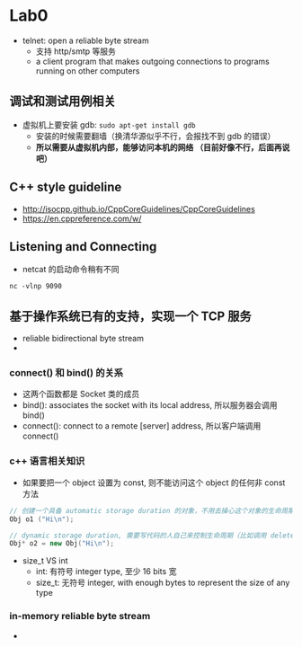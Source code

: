 # Lab0
- telnet: open a reliable byte stream
    - 支持 http/smtp 等服务
    - a client program that makes outgoing connections to programs running on other computers
## 调试和测试用例相关
- 虚拟机上要安装 gdb: `sudo apt-get install gdb`
    - 安装的时候需要翻墙（换清华源似乎不行，会报找不到 gdb 的错误）
    - **所以需要从虚拟机内部，能够访问本机的网络 （目前好像不行，后面再说吧）**
## C++ style guideline
- http://isocpp.github.io/CppCoreGuidelines/CppCoreGuidelines
- https://en.cppreference.com/w/
## Listening and Connecting
- netcat 的启动命令稍有不同
```shell
nc -vlnp 9090
```
## 基于操作系统已有的支持，实现一个 TCP 服务
- reliable bidirectional byte stream
- 
### connect() 和 bind() 的关系
- 这两个函数都是 Socket 类的成员
- bind():  associates the socket with its local address, 所以服务器会调用 bind()
- connect(): connect to a remote [server] address, 所以客户端调用 connect()

### c++ 语言相关知识
- 如果要把一个 object 设置为 const, 则不能访问这个 object 的任何非 const 方法
```c++
// 创建一个具备 automatic storage duration 的对象，不用去操心这个对象的生命周期（离开了代码块之后，这个对象被自动回收）
Obj o1 ("Hi\n"); 

// dynamic storage duration, 需要写代码的人自己来控制生命周期（比如调用 delete 回收这个对象）
Obj* o2 = new Obj("Hi\n");
```
- size_t VS int
    - int: 有符号 integer type, 至少 16 bits 宽
    - size_t: 无符号 integer, with enough bytes to represent the size of any type

### in-memory reliable byte stream
- 